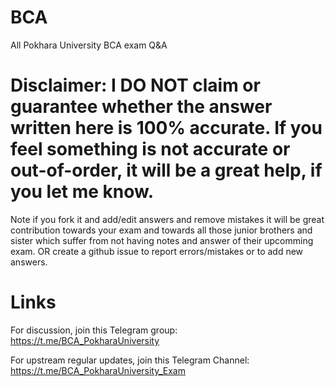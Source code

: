 # BCA
All Pokhara University BCA exam Q&amp;A


# Disclaimer: I DO NOT claim or guarantee whether the answer written here is 100% accurate. If you feel something is not accurate or out-of-order, it will be a great help, if you let me know.


Note if you fork it and add/edit answers and remove mistakes it will be great contribution towards your exam and towards all those junior brothers and sister which suffer from not having notes and answer of their upcomming exam. OR create a github issue to report errors/mistakes or to add new answers.

# Links

For discussion, join this Telegram group: https://t.me/BCA_PokharaUniversity

For upstream regular updates, join this Telegram Channel: https://t.me/BCA_PokharaUniversity_Exam




